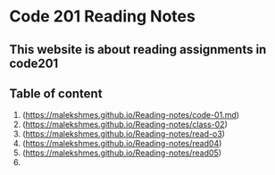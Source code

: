 # Code 201 Reading Notes
## This website is about reading assignments in code201
## Table of content 
1. (https://malekshmes.github.io/Reading-notes/code-01.md)
2. (https://malekshmes.github.io/Reading-notes/class-02)
3. (https://malekshmes.github.io/Reading-notes/read-o3)
4. (https://malekshmes.github.io/Reading-notes/read04)
5. (https://malekshmes.github.io/Reading-notes/read05)
6.